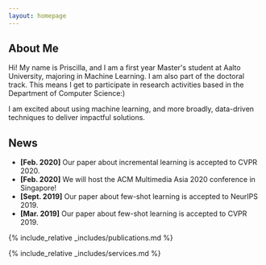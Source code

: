 ```yaml
---
layout: homepage
---
```


## About Me

Hi! My name is Priscilla, and I am a first year Master's student at Aalto University, majoring in Machine Learning. I am also part of the doctoral track.
This means I get to participate in research activities based in the Department of Computer Science:)

I am excited about using machine learning, and more broadly, data-driven techniques to deliver impactful solutions.

## News

- **[Feb. 2020]** Our paper about incremental learning is accepted to CVPR 2020.
- **[Feb. 2020]** We will host the ACM Multimedia Asia 2020 conference in Singapore!
- **[Sept. 2019]** Our paper about few-shot learning is accepted to NeurIPS 2019.
- **[Mar. 2019]** Our paper about few-shot learning is accepted to CVPR 2019.

{% include_relative _includes/publications.md %}

{% include_relative _includes/services.md %}
